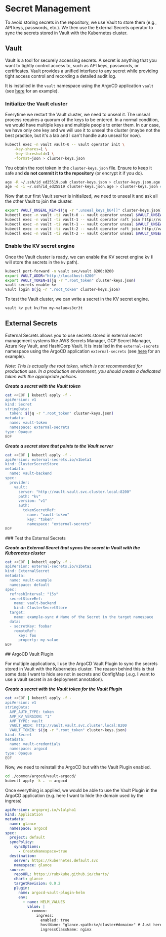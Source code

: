 # Secret Management

To avoid storing secrets in the repository, we use Vault to store them (e.g., API keys, passwords, etc.). We then use the External Secrets operator to sync the secrets stored in Vault with the Kubernetes cluster.

## Vault

Vault is a tool for securely accessing secrets. A secret is anything that you want to tightly control access to, such as API keys, passwords, or certificates. Vault provides a unified interface to any secret while providing tight access control and recording a detailed audit log.

It is installed in the `vault` namespace using the ArgoCD application `vault` (see [here](https://github.com/qjoly/homelab/blob/3fc5c2fa7269afa87d6800083cbb2a0329e68cd8/lungo/system/vault.yaml) for an example).


### Initialize the Vault cluster

Everytime we restart the Vault cluster, we need to unseal it. The unseal process requires a quorum of the keys to be entered. In a normal condition, we would have multiple keys and multiple people to enter them. In our case, we have only one key and we will use it to unseal the cluster (maybe not the best practice, but it's a lab and I can't handle auto unseal for now).

```bash
kubectl exec -n vault vault-0 -- vault operator init \
    -key-shares=1 \
    -key-threshold=1 \
    -format=json > cluster-keys.json
```

You obtain the root token in the `cluster-keys.json` file. Ensure to keep it safe and **do not commit it to the repository** (or encrypt it if you do).

```bash
age -R ~/.ssh/id_ed25519.pub cluster-keys.json > cluster-keys.json.age # Encrypt the file
age -d -i ~/.ssh/id_ed25519 cluster-keys.json.age > cluster-keys.json # Decrypt the file
```

Now that our first Vault server is initialized, we need to unseal it and ask all the other Vault to join the cluster.

```bash
export VAULT_UNSEAL_KEY=$(jq -r ".unseal_keys_b64[]" cluster-keys.json)
kubectl exec -n vault -ti vault-0 -- vault operator unseal $VAULT_UNSEAL_KEY
kubectl exec -n vault -ti vault-1 -- vault operator raft join http://vault-0.vault-internal:8200
kubectl exec -n vault -ti vault-1 -- vault operator unseal $VAULT_UNSEAL_KEY
kubectl exec -n vault -ti vault-2 -- vault operator raft join http://vault-0.vault-internal:8200
kubectl exec -n vault -ti vault-2 -- vault operator unseal $VAULT_UNSEAL_KEY
```


### Enable the KV secret engine

Once the Vault cluster is ready, we can enable the KV secret engine kv (I will store the secrets in the `kv` path).

```bash 
kubectl port-forward -n vault svc/vault 8200:8200 
export VAULT_ADDR="http://localhost:8200"
export VAULT_TOKEN=$(jq -r ".root_token" cluster-keys.json)
vault secrets enable kv
vault login $(jq -r ".root_token" cluster-keys.json)
```

To test the Vault cluster, we can write a secret in the KV secret engine.

```bash
vault kv put kv/foo my-value=s3cr3t
```

## External Secrets

External Secrets allows you to use secrets stored in external secret management systems like AWS Secrets Manager, GCP Secret Manager, Azure Key Vault, and HashiCorp Vault. It is installed in the `external-secrets` namespace using the ArgoCD application `external-secrets` (see [here](https://github.com/qjoly/homelab/blob/3fc5c2fa7269afa87d6800083cbb2a0329e68cd8/lungo/system/external-secret.yaml) for an example).

*Note: This is actually the root token, which is not recommended for production use. In a production environment, you should create a dedicated token with the appropriate policies.*

***Create a secret with the Vault token***
```bash
cat <<EOF | kubectl apply -f -
apiVersion: v1
kind: Secret
stringData:
  token: $(jq -r ".root_token" cluster-keys.json)
metadata:
  name: vault-token
  namespace: external-secrets
type: Opaque
EOF
```

***Create a secret store that points to the Vault server***
```bash
cat <<EOF | kubectl apply -f -
apiVersion: external-secrets.io/v1beta1
kind: ClusterSecretStore
metadata:
  name: vault-backend
spec:
  provider:
    vault:
      server: "http://vault.vault.svc.cluster.local:8200"
      path: "kv"
      version: "v1"
      auth:
        tokenSecretRef:
          name: "vault-token"
          key: "token"
          namespace: "external-secrets"
EOF
```

### Test the External Secrets

***Create an External Secret that syncs the secret in Vault with the Kubernetes cluster***
```bash
cat <<EOF | kubectl apply -f -
apiVersion: external-secrets.io/v1beta1
kind: ExternalSecret
metadata:
  name: vault-example
  namespace: default
spec:
  refreshInterval: "15s"
  secretStoreRef:
    name: vault-backend
    kind: ClusterSecretStore
  target:
    name: example-sync # Name of the Secret in the target namespace
  data:
  - secretKey: foobar
    remoteRef:
      key: foo
      property: my-value
EOF
```

## ArgoCD Vault Plugin

For multiple applications, I use the ArgoCD Vault Plugin to sync the secrets stored in Vault with the Kubernetes cluster. The reason behind this is that some data I want to hide are not in secrets and ConfigMap (.e.g. I want to use a vault secret in an deployment annotation).


***Create a secret with the Vault token for the Vault Plugin***
```bash
cat <<EOF | kubectl apply -f -
apiVersion: v1
stringData:
  AVP_AUTH_TYPE: token
  AVP_KV_VERSION: "1"
  AVP_TYPE: vault
  VAULT_ADDR: http://vault.vault.svc.cluster.local:8200
  VAULT_TOKEN: $(jq -r ".root_token" cluster-keys.json)
kind: Secret
metadata:
  name: vault-credentials
  namespace: argocd
type: Opaque
EOF
```

Now, we need to reinstall the ArgoCD but with the Vault Plugin enabled.

```bash
cd ./common/argocd/vault-argocd/
kubectl apply -k . -n argocd
```

Once everything is applied, we would be able to use the Vault Plugin in the ArgoCD application (e.g. here I want to hide the domain used by the ingress)

```yaml
apiVersion: argoproj.io/v1alpha1
kind: Application
metadata:
  name: glance
  namespace: argocd
spec:
  project: default
  syncPolicy:
    syncOptions:
      - CreateNamespace=true
  destination:
    server: https://kubernetes.default.svc
    namespace: glance
  source:
    repoURL: https://rubxkube.github.io/charts/
    chart: glance
    targetRevision: 0.0.2
    plugin:
      name: argocd-vault-plugin-helm
      env:
        - name: HELM_VALUES
          value: |
            common:
              ingress:
                enabled: true
                hostName: "glance.<path:kv/cluster#domain>" # Just here ! 
                ingressClassName: nginx
```

